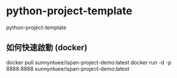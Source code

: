 # python-project-template
python-project-template


## 如何快速啟動 (docker)
docker pull sunnyntuee/ispan-project-demo:latest
docker run -d -p 8888:8888 sunnyntuee/ispan-project-demo:latest